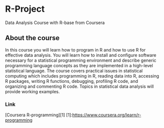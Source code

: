 # R-Project
Data Analysis Course with R-base from Coursera

## About the course
In this course you will learn how to program in R and how to use R for effective data analysis. You will learn how to install and configure software necessary for a statistical programming environment and describe generic programming language concepts as they are implemented in a high-level statistical language. The course covers practical issues in statistical computing which includes programming in R, reading data into R, accessing R packages, writing R functions, debugging, profiling R code, and organizing and commenting R code. Topics in statistical data analysis will provide working examples.

### Link
 [Coursera R-programming][1]
 [1]:https://www.coursera.org/learn/r-programming
